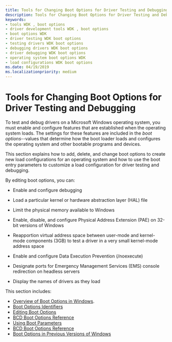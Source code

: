 ```yaml
---
title: Tools for Changing Boot Options for Driver Testing and Debugging
description: Tools for Changing Boot Options for Driver Testing and Debugging
keywords:
- tools WDK , boot options
- driver development tools WDK , boot options
- boot options WDK
- driver testing WDK boot options
- testing drivers WDK boot options
- debugging drivers WDK boot options
- driver debugging WDK boot options
- operating system boot options WDK
- load configurations WDK boot options
ms.date: 04/19/2019
ms.localizationpriority: medium
---
```


# Tools for Changing Boot Options for Driver Testing and Debugging

To test and debug drivers on a Microsoft Windows operating system, you must enable and configure features that are established when the operating system loads. The settings for these features are included in the *boot options*--values that determine how the boot loader loads and configures the operating system and other bootable programs and devices.


This section explains how to add, delete, and change boot options to create new load configurations for an operating system and how to use the boot entry parameters to customize a load configuration for driver testing and debugging.

By editing boot options, you can:

- Enable and configure debugging

- Load a particular kernel or hardware abstraction layer (HAL) file

- Limit the physical memory available to Windows

- Enable, disable, and configure Physical Address Extension (PAE) on 32-bit versions of Windows

- Reapportion virtual address space between user-mode and kernel-mode components (3GB) to test a driver in a very small kernel-mode address space

- Enable and configure Data Execution Prevention (/noexecute)

- Designate ports for Emergency Management Services (EMS) console redirection on headless servers

- Display the names of drivers as they load

This section includes:

- [Overview of Boot Options in Windows](boot-options-in-windows.md).
- [Boot Options Identifiers](boot-options-identifiers.md)
- [Editing Boot Options](editing-boot-options.md)
- [BCD Boot Options Reference](./bcd-boot-options-reference.md)
- [Using Boot Parameters](using-boot-parameters.md)
- [BCD Boot Options Reference](bcd-boot-options-reference.md)
- [Boot Options in Previous Versions of Windows](boot-options-in-previous-versions-of-windows.md)